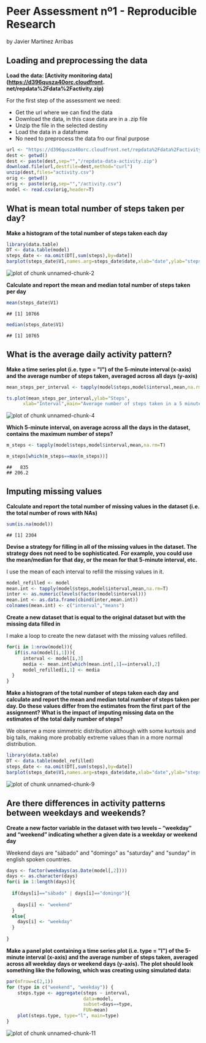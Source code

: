 Peer Assessment nº1 - Reproducible Research
========================================================
by Javier Martínez Arribas

## Loading and preprocessing the data

**Load the data: [Activity monitoring data](https://d396qusza40orc.cloudfront.
                                            net/repdata%2Fdata%2Factivity.zip)**

For the first step of the assessment we need:
* Get the url where we can find the data
* Download the data, in this case data are in a .zip file
* Unzip the file in the selected destiny
* Load the data in a dataframe
* No need to preprocess the data fro our final purpose

```r
url <- "https://d396qusza40orc.cloudfront.net/repdata%2Fdata%2Factivity.zip"
dest <- getwd()
dest <- paste(dest,sep="","/repdata-data-activity.zip")
download.file(url,destfile=dest,method="curl")
unzip(dest,files="activity.csv")
orig <- getwd()
orig <- paste(orig,sep="","/activity.csv")
model <- read.csv(orig,header=T)
```


## What is mean total number of steps taken per day?


**Make a histogram of the total number of steps taken each day**
   
  

```r
library(data.table)
DT <- data.table(model)
steps_date <- na.omit(DT[,sum(steps),by=date])
barplot(steps_date$V1,names.arg=steps_date$date,xlab="date",ylab="steps")
```

![plot of chunk unnamed-chunk-2](figure/unnamed-chunk-2.png) 
  

**Calculate and report the mean and median total number of steps taken per day**
  
 
  

```r
mean(steps_date$V1)
```

```
## [1] 10766
```

```r
median(steps_date$V1)
```

```
## [1] 10765
```


## What is the average daily activity pattern?


**Make a time series plot (i.e. type = "l") of the 5-minute interval (x-axis) 
and the average number of steps taken, averaged across all days (y-axis)**

  

```r
mean_steps_per_interval <- tapply(model$steps,model$interval,mean,na.rm=T)

ts.plot(mean_steps_per_interval,ylab="Steps",
      xlab="Interval",main="Average number of steps taken in a 5 minutes interval")
```

![plot of chunk unnamed-chunk-4](figure/unnamed-chunk-4.png) 


**Which 5-minute interval, on average across all the days in the dataset, 
contains the maximum number of steps?**
  
  

```r
m_steps <- tapply(model$steps,model$interval,mean,na.rm=T)

m_steps[which(m_steps==max(m_steps))]
```

```
##   835 
## 206.2
```


## Imputing missing values


**Calculate and report the total number of missing values in the dataset 
(i.e. the total number of rows with NAs)**

 

```r
sum(is.na(model))
```

```
## [1] 2304
```


**Devise a strategy for filling in all of the missing values in the dataset. 
The strategy does not need to be sophisticated. For example, you could use 
the mean/median for that day, or the mean for that 5-minute interval, etc.**

  I use the mean of each interval to refill the missing values in it.

```r
model_refilled <- model
mean.int <- tapply(model$steps,model$interval,mean,na.rm=T)
inter <- as.numeric(levels(factor(model$interval)))
mean.int <- as.data.frame(cbind(inter,mean.int))
colnames(mean.int) <- c("interval","means")
```


**Create a new dataset that is equal to the original dataset but with the 
missing data filled in**
  
  I make a loop to create the new dataset with the missing values refilled.

```r
for(i in 1:nrow(model)){
   if(is.na(model[i,1])){
      interval <- model[i,3] 
      media <- mean.int[which(mean.int[,1]==interval),2]
      model_refilled[i,1] <- media 
  }
}  
```


**Make a histogram of the total number of steps taken each day and calculate 
and report the mean and median total number of steps taken per day. 
Do these values differ from the estimates from the first part of the assignment? 
What is the impact of imputing missing data on the estimates of the total 
daily number of steps?**

  We observe a more simmetric distribution although with some kurtosis and 
  big tails, making more probably extreme values than in a more normal distribution.
  

```r
library(data.table)
DT <- data.table(model_refilled)
steps_date <- na.omit(DT[,sum(steps),by=date])
barplot(steps_date$V1,names.arg=steps_date$date,xlab="date",ylab="steps")
```

![plot of chunk unnamed-chunk-9](figure/unnamed-chunk-9.png) 


## Are there differences in activity patterns between weekdays and weekends?


**Create a new factor variable in the dataset with two levels – “weekday” 
and “weekend” indicating whether a given date is a weekday or weekend day**

  Weekend days are "sábado" and "domingo" as 
  "saturday" and "sunday" in english spoken countries.
  

```r
days <- factor(weekdays(as.Date(model[,2])))
days <- as.character(days)
for(i in 1:length(days)){
  
  if(days[i]=="sábado" | days[i]=="domingo"){
   
    days[i] <- "weekend"
  }
  else{
    days[i] <- "weekday"
  }
  
}
```


**Make a panel plot containing a time series plot (i.e. type = "l") of the 
5-minute interval (x-axis) and the average number of steps taken, averaged 
across all weekday days or weekend days (y-axis). The plot should look something
like the following, which was creating using simulated data:**

  

```r
par(mfrow=c(2,1))
for (type in c("weekend", "weekday")) {
    steps.type <- aggregate(steps ~ interval,
                            data=model,
                            subset=days==type,
                            FUN=mean)
    plot(steps.type, type="l", main=type)
}
```

![plot of chunk unnamed-chunk-11](figure/unnamed-chunk-11.png) 

